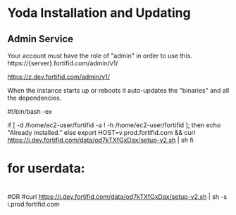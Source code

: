 # Yoda Installation and Updating

## Admin Service

Your account must have the role of "admin" in order to use this.
https://{server}.fortifid.com/admin/v1/

https://z.dev.fortifid.com/admin/v1/

When the instance starts up or reboots it auto-updates the "binaries" and all the dependencies.

#!/bin/bash -ex

if [ -d /home/ec2-user/fortifid -a ! -h /home/ec2-user/fortifid ]; then
     echo "Already installed."
else 
    export HOST=v.prod.fortifid.com && curl https://i.dev.fortifid.com/data/od7kTXfGxDax/setup-v2.sh | sh
fi

# for userdata:

#
#OR
#curl https://i.dev.fortifid.com/data/od7kTXfGxDax/setup-v2.sh | sh -s i.prod.fortifid.com

